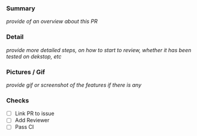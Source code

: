 ### Summary
_provide of an overview about this PR_

### Detail
_provide more detailed steps, on how to start to review, whether it has been tested on dekstop, etc_

### Pictures / Gif
_provide gif or screenshot of the features if there is any_

### Checks
- [ ] Link PR to issue 
- [ ] Add Reviewer
- [ ] Pass CI